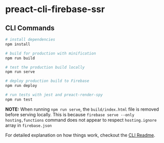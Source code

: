 # preact-cli-firebase-ssr

## CLI Commands

``` bash
# install dependencies
npm install

# build for production with minification
npm run build

# test the production build locally
npm run serve

# deploy production build to Firebase
npm run deploy

# run tests with jest and preact-render-spy
npm run test
```

**NOTE:** When running `npm run serve`, the `build/index.html` file is removed before serving locally. This is because `firebase serve --only hosting,functions` command does not appear to respect `hosting.ignore` array in `firebase.json`

For detailed explanation on how things work, checkout the [CLI Readme](https://github.com/developit/preact-cli/blob/master/README.md).

